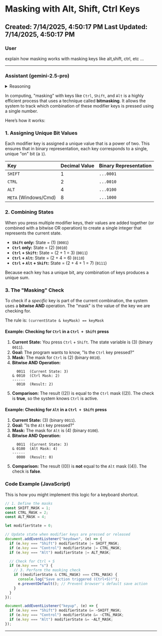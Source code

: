 # Masking with Alt, Shift, Ctrl Keys
Created: 7/14/2025, 4:50:17 PM
Last Updated: 7/14/2025, 4:50:17 PM
---

### User

explain how masking works with masking keys like alt,shift, ctrl, etc ...


---

### Assistant (gemini-2.5-pro)

<details>
<summary>Reasoning</summary>

**Exploring Masking Mechanisms**

I'm currently breaking down the user's request, focusing on "masking" within the context of keyboard behavior. My goal is to clearly explain how keys like Alt, Shift, and Ctrl influence other key presses. I'm considering the potential differences between hardware and software-level masking.


**Unpacking the Bitwise Logic**

I'm now fully immersed in the technical aspects. I've pinpointed bitwise operations as the key. Thinking about how a single integer can represent the state of multiple modifier keys at once is fascinating. I'm focusing on crafting a clear explanation of how the operating system and applications utilize bitmasks to interpret key combinations. My goal is to use clear examples like 'a' vs 'A' and Ctrl+C.


**Demystifying Key Combination Logic**

I'm now fully immersed in the process. I'm focusing on crafting an explanation using a relatable analogy, perhaps a light switch panel. I'm building up towards bit flags to show how each modifier key is assigned a unique bit value, enabling multiple key states to be packed into a single integer. I'm now contemplating the most efficient order to present the concept of bitwise operations (AND, OR, XOR) without being too technical at first. I'm aiming to introduce examples using 'a' versus 'A' to illustrate how modifier keys interact with other key presses.


**Analyzing User Input**

I'm now zeroing in on bitwise AND as the critical mechanism for understanding key masking. I've broken down the steps involved in determining if a particular modifier key is active in a key combination. Using a clear example with 'Ctrl + S' should illustrate the practical application. I'll demonstrate the AND operation to determine if 'Ctrl' is active, and show the result.


**Unveiling Bitwise Operations**

I'm now fully immersed in the process. I'm focusing on crafting an explanation using a relatable analogy, perhaps a light switch panel. I'm building up towards bit flags to show how each modifier key is assigned a unique bit value, enabling multiple key states to be packed into a single integer. I'm now contemplating the most efficient order to present the concept of bitwise operations (AND, OR, XOR) without being too technical at first. I'm aiming to introduce examples using 'a' versus 'A' to illustrate how modifier keys interact with other key presses.


**Decomposing the Core Concept**

I'm now diving deep into the bitwise operations (AND, OR, and XOR). I've decided to build a simple analogy to relate bit flags to the state of keys. The goal is to demystify the core concept of bitmasking and explain it in a digestible manner. I am contemplating providing a clear visual representation of bit manipulation.



</details>

In computing, "masking" with keys like `Ctrl`, `Shift`, and `Alt` is a highly efficient process that uses a technique called **bitmasking**. It allows the system to track which combination of these modifier keys is pressed using a single number.

Here’s how it works:

### 1. Assigning Unique Bit Values

Each modifier key is assigned a unique value that is a power of two. This ensures that in binary representation, each key corresponds to a single, unique "on" bit (a `1`).

| Key | Decimal Value | Binary Representation |
| :-- | :--- | :--- |
| `SHIFT` | 1 | `...0001` |
| `CTRL` | 2 | `...0010` |
| `ALT` | 4 | `...0100` |
| `META` (Windows/Cmd) | 8 | `...1000` |

### 2. Combining States

When you press multiple modifier keys, their values are added together (or combined with a bitwise OR operation) to create a single integer that represents the current state.

*   **`Shift` only:** State = \(1\) (`0001`)
*   **`Ctrl` only:** State = \(2\) (`0010`)
*   **`Ctrl` + `Shift`:** State = \(2 + 1 = 3\) (`0011`)
*   **`Ctrl` + `Alt`:** State = \(2 + 4 = 6\) (`0110`)
*   **`Ctrl` + `Alt` + `Shift`:** State = \(2 + 4 + 1 = 7\) (`0111`)

Because each key has a unique bit, any combination of keys produces a unique sum.

### 3. The "Masking" Check

To check if a *specific* key is part of the current combination, the system uses a **bitwise AND** operation. The "mask" is the value of the key we are checking for.

The rule is: `(currentState & keyMask) == keyMask`

#### Example: Checking for `Ctrl` in a `Ctrl + Shift` press

1.  **Current State:** You press `Ctrl` + `Shift`. The state variable is \(3\) (binary `0011`).
2.  **Goal:** The program wants to know, "Is the `Ctrl` key pressed?"
3.  **Mask:** The mask for `Ctrl` is \(2\) (binary `0010`).
4.  **Bitwise AND Operation:**
    ```
      0011  (Current State: 3)
    & 0010  (Ctrl Mask: 2)
    ------
      0010  (Result: 2)
    ```
5.  **Comparison:** The result (\(2\)) is equal to the `Ctrl` mask (\(2\)). The check is **true**, so the system knows `Ctrl` is active.

#### Example: Checking for `Alt` in a `Ctrl + Shift` press

1.  **Current State:** \(3\) (binary `0011`).
2.  **Goal:** "Is the `Alt` key pressed?"
3.  **Mask:** The mask for `Alt` is \(4\) (binary `0100`).
4.  **Bitwise AND Operation:**
    ```
      0011  (Current State: 3)
    & 0100  (Alt Mask: 4)
    ------
      0000  (Result: 0)
    ```
5.  **Comparison:** The result (\(0\)) is **not** equal to the `Alt` mask (\(4\)). The check is **false**.

### Code Example (JavaScript)

This is how you might implement this logic for a keyboard shortcut.

```javascript
// 1. Define the masks
const SHIFT_MASK = 1;
const CTRL_MASK = 2;
const ALT_MASK = 4;

let modifierState = 0;

// Update state when modifier keys are pressed or released
document.addEventListener("keydown", (e) => {
  if (e.key === "Shift") modifierState |= SHIFT_MASK;
  if (e.key === "Control") modifierState |= CTRL_MASK;
  if (e.key === "Alt") modifierState |= ALT_MASK;

  // Check for Ctrl + S
  if (e.key === "s") {
    // 3. Perform the masking check
    if ((modifierState & CTRL_MASK) === CTRL_MASK) {
      console.log("Save action triggered (Ctrl+S)!");
      e.preventDefault(); // Prevent browser's default save action
    }
  }
});

document.addEventListener("keyup", (e) => {
  if (e.key === "Shift") modifierState &= ~SHIFT_MASK;
  if (e.key === "Control") modifierState &= ~CTRL_MASK;
  if (e.key === "Alt") modifierState &= ~ALT_MASK;
});
```


---
